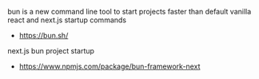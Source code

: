 bun is a new command line tool to start projects faster than default vanilla react and next.js startup commands

- https://bun.sh/

next.js bun project startup
- https://www.npmjs.com/package/bun-framework-next

